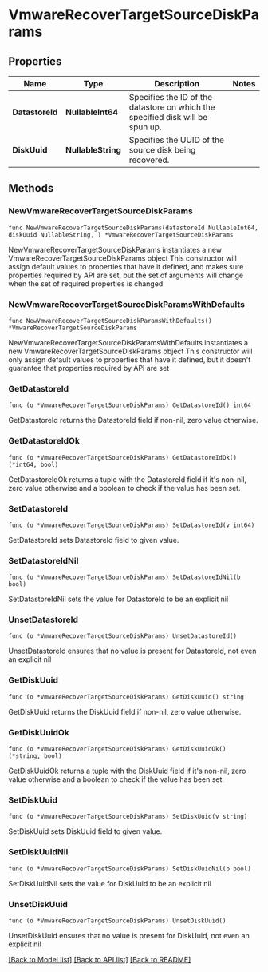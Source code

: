 # VmwareRecoverTargetSourceDiskParams

## Properties

Name | Type | Description | Notes
------------ | ------------- | ------------- | -------------
**DatastoreId** | **NullableInt64** | Specifies the ID of the datastore on which the specified disk will be spun up. | 
**DiskUuid** | **NullableString** | Specifies the UUID of the source disk being recovered. | 

## Methods

### NewVmwareRecoverTargetSourceDiskParams

`func NewVmwareRecoverTargetSourceDiskParams(datastoreId NullableInt64, diskUuid NullableString, ) *VmwareRecoverTargetSourceDiskParams`

NewVmwareRecoverTargetSourceDiskParams instantiates a new VmwareRecoverTargetSourceDiskParams object
This constructor will assign default values to properties that have it defined,
and makes sure properties required by API are set, but the set of arguments
will change when the set of required properties is changed

### NewVmwareRecoverTargetSourceDiskParamsWithDefaults

`func NewVmwareRecoverTargetSourceDiskParamsWithDefaults() *VmwareRecoverTargetSourceDiskParams`

NewVmwareRecoverTargetSourceDiskParamsWithDefaults instantiates a new VmwareRecoverTargetSourceDiskParams object
This constructor will only assign default values to properties that have it defined,
but it doesn't guarantee that properties required by API are set

### GetDatastoreId

`func (o *VmwareRecoverTargetSourceDiskParams) GetDatastoreId() int64`

GetDatastoreId returns the DatastoreId field if non-nil, zero value otherwise.

### GetDatastoreIdOk

`func (o *VmwareRecoverTargetSourceDiskParams) GetDatastoreIdOk() (*int64, bool)`

GetDatastoreIdOk returns a tuple with the DatastoreId field if it's non-nil, zero value otherwise
and a boolean to check if the value has been set.

### SetDatastoreId

`func (o *VmwareRecoverTargetSourceDiskParams) SetDatastoreId(v int64)`

SetDatastoreId sets DatastoreId field to given value.


### SetDatastoreIdNil

`func (o *VmwareRecoverTargetSourceDiskParams) SetDatastoreIdNil(b bool)`

 SetDatastoreIdNil sets the value for DatastoreId to be an explicit nil

### UnsetDatastoreId
`func (o *VmwareRecoverTargetSourceDiskParams) UnsetDatastoreId()`

UnsetDatastoreId ensures that no value is present for DatastoreId, not even an explicit nil
### GetDiskUuid

`func (o *VmwareRecoverTargetSourceDiskParams) GetDiskUuid() string`

GetDiskUuid returns the DiskUuid field if non-nil, zero value otherwise.

### GetDiskUuidOk

`func (o *VmwareRecoverTargetSourceDiskParams) GetDiskUuidOk() (*string, bool)`

GetDiskUuidOk returns a tuple with the DiskUuid field if it's non-nil, zero value otherwise
and a boolean to check if the value has been set.

### SetDiskUuid

`func (o *VmwareRecoverTargetSourceDiskParams) SetDiskUuid(v string)`

SetDiskUuid sets DiskUuid field to given value.


### SetDiskUuidNil

`func (o *VmwareRecoverTargetSourceDiskParams) SetDiskUuidNil(b bool)`

 SetDiskUuidNil sets the value for DiskUuid to be an explicit nil

### UnsetDiskUuid
`func (o *VmwareRecoverTargetSourceDiskParams) UnsetDiskUuid()`

UnsetDiskUuid ensures that no value is present for DiskUuid, not even an explicit nil

[[Back to Model list]](../README.md#documentation-for-models) [[Back to API list]](../README.md#documentation-for-api-endpoints) [[Back to README]](../README.md)


